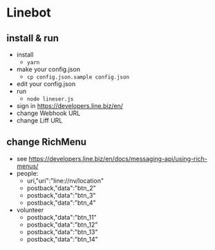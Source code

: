 # Linebot
## install & run
  * install
    * `yarn`
  * make your config.json
    * `cp config.json.sample config.json`
  * edit your config.json
  * run 
    * `node lineser.js`
  * sign in https://developers.line.biz/en/
  * change Webhook URL
  * change Liff URL

## change RichMenu
  * see https://developers.line.biz/en/docs/messaging-api/using-rich-menus/
  * people:
      * uri,"uri":"line://nv/location"
      * postback,"data":"btn_2"
      * postback,"data":"btn_3"
      * postback,"data":"btn_4"
  * volunteer
      * postback,"data":"btn_11"
      * postback,"data":"btn_12"
      * postback,"data":"btn_13"  
      * postback,"data":"btn_14"
